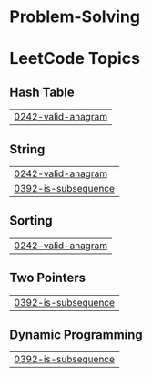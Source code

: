 # Problem-Solving
<!---LeetCode Topics Start-->
# LeetCode Topics
## Hash Table
|  |
| ------- |
| [0242-valid-anagram](https://github.com/sadman9494/Problem-Solving/tree/master/0242-valid-anagram) |
## String
|  |
| ------- |
| [0242-valid-anagram](https://github.com/sadman9494/Problem-Solving/tree/master/0242-valid-anagram) |
| [0392-is-subsequence](https://github.com/sadman9494/Problem-Solving/tree/master/0392-is-subsequence) |
## Sorting
|  |
| ------- |
| [0242-valid-anagram](https://github.com/sadman9494/Problem-Solving/tree/master/0242-valid-anagram) |
## Two Pointers
|  |
| ------- |
| [0392-is-subsequence](https://github.com/sadman9494/Problem-Solving/tree/master/0392-is-subsequence) |
## Dynamic Programming
|  |
| ------- |
| [0392-is-subsequence](https://github.com/sadman9494/Problem-Solving/tree/master/0392-is-subsequence) |
<!---LeetCode Topics End-->